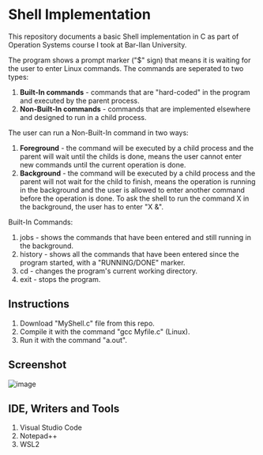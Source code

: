 # Shell Implementation

This repository documents a basic Shell implementation in C as part of Operation Systems course I took at Bar-Ilan University.

The program shows a prompt marker ("$" sign) that means it is waiting for the user to enter Linux commands.
The commands are seperated to two types:
1. <b>Built-In commands</b> - commands that are "hard-coded" in the program and executed by the parent process.
2. <b>Non-Built-In commands</b> - commands that are implemented elsewhere and designed to run in a child process.

The user can run a Non-Built-In command in two ways:
1. <b>Foreground</b> - the command will be executed by a child process and the parent will wait until the childs is done, means the user cannot enter new commands until the current operation is done. 
2. <b>Background</b> - the command will be executed by a child process and the parent will not wait for the child to finish, means the operation is running in the background and the user is allowed to enter another command before the operation is done. To ask the shell to run the command X in the background, the user has to enter "X &".

Built-In Commands:
1. jobs - shows the commands that have been entered and still running in the background.
2. history - shows all the commands that have been entered since the program started, with a "RUNNING/DONE" marker.
3. cd - changes the program's current working directory.
4. exit - stops the program.


## Instructions

1. Download "MyShell.c" file from this repo.
2. Compile it with the command "gcc Myfile.c" (Linux).
3. Run it with the command "a.out".


## Screenshot

![image](https://user-images.githubusercontent.com/72878018/128595671-a80517e8-5528-4b4e-a6ae-60a14a8bc677.png)


## IDE, Writers and Tools

1. Visual Studio Code
2. Notepad++
3. WSL2
